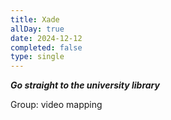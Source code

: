 ```yaml
---
title: Xade
allDay: true
date: 2024-12-12
completed: false
type: single
---
```


***Go straight to the university library***

Group: video mapping
